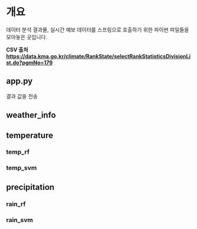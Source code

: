 # 개요
데이터 분석 결과물, 실시간 예보 데이터를 스프링으로 호출하기 위한 파이썬 파일들을 모아놓은 곳입니다.

**CSV 출처 https://data.kma.go.kr/climate/RankState/selectRankStatisticsDivisionList.do?pgmNo=179**

## app.py
결과 값을 전송

## weather_info

## temperature

### temp_rf

### temp_svm

## precipitation

### rain_rf

### rain_svm
